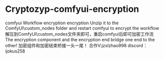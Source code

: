 # Cryptozyp-comfyui-encryption
comfyui Workflow encryption encryption
Unzip it to the ComfyUI\custom_nodes folder and restart comfyui to encrypt the workflow
解压到ComfyUI\custom_nodes文件夹即可，重启comfyui后即可加密工作流
The encryption component and the encryption end bridge one end to the other!
加密组件和加密结束桥接一头一尾！
合作V:jzxlzhao998
discord：ijokus258
